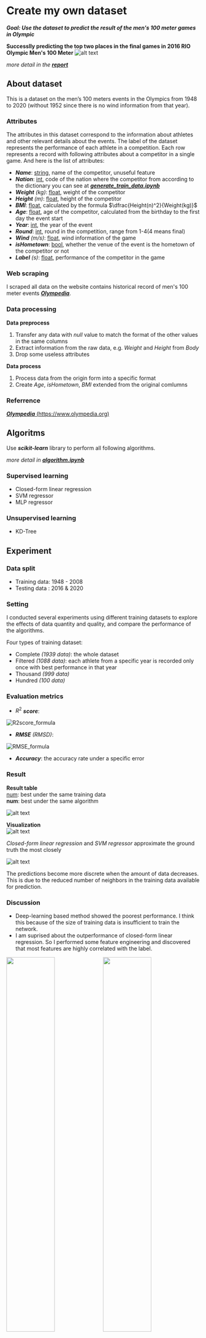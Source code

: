 # Create my own dataset
***Goal: Use the dataset to predict the result of the men's 100 meter games in Olympic***

**Successlly predicting the top two places in the final games in 2016 RIO Olympic Men's 100 Meter**
![alt text](./asset/result_2016.png)

*more detail in the* [***report***](https://github.com/ailuropodaWu/NYCU-AI-Capstone/blob/main/Project1/report/110550014_project1.pdf)
## About dataset
This is a dataset on the men’s 100 meters events in the Olympics from 1948 to 2020 (without 1952 since there is no wind information from that year).

### Attributes
The attributes in this dataset correspond to the information about athletes and other relevant details about the events. The label of the dataset represents the performance of each athlete in a competition.
Each row represents a record with following attributes about a competitor in a single game. And here is the list of attributes:
- ***Name***: <ins>string</ins>, name of the competitor, unuseful feature
- ***Nation***: <ins>int</ins>, code of the nation where the competitor from according to the dictionary you can see at [***generate_train_data.ipynb***](https://github.com/ailuropodaWu/NYCU-AI-Capstone/blob/main/Project1/generate_train_data.ipynb)
- ***Weight*** *(kg)*: <ins>float</ins>, weight of the competitor
- ***Height*** *(m)*: <ins>float</ins>, height of the competitor
- ***BMI***: <ins>float</ins>, calculated by the formula $\dfrac{Height(n)^2}{Weight(kg)}$
- ***Age***: <ins>float</ins>, age of the competitor, calculated from the birthday to the first day the event start
- ***Year***: <ins>int</ins>, the year of the event
- ***Round***: <ins>int</ins>, round in the competition, range from 1-4(4 means final)
- ***Wind*** *(m/s)*: <ins>float</ins>, wind information of the game
- ***isHometown***: <ins>bool</ins>, whether the venue of the event is the hometown of the competitor or not
- ***Label*** *(s)*: <ins>float</ins>, performance of the competitor in the game


### Web scraping
I scraped all data on the website contains historical record of men's 100 meter events [***Olympedia***](https://www.olympedia.org/event_names/40).
### Data processing
**Data preprocess**
1. Transfer any data with *null* value to match the format of the other values in the same columns
2. Extract information from the raw data, e.g. *Weight* and *Height* from *Body*
3. Drop some useless attributes

**Data process**
1. Process data from the origin form into a specific format
2. Create *Age*, *isHometown*, *BMI* extended from the original comlumns

### Referrence
[***Olympedia*** (https://www.olympedia.org)](https://www.olympedia.org)


## Algoritms
Use ***scikit-learn*** library to perform all following algorithms.

*more detail in* [***algorithm.ipynb***](https://github.com/ailuropodaWu/NYCU-AI-Capstone/blob/main/Project1/algorithm.ipynb)
### Supervised learning
- Closed-form linear regression
- SVM regressor
- MLP regressor
### Unsupervised learning
- KD-Tree

## Experiment
### Data split
- Training data: 1948 - 2008
- Testing data : 2016 & 2020
### Setting
I conducted several experiments using different training datasets to explore the effects of data quantity and quality, and compare the performance of the algorithms.

Four types of training dataset:
- Complete *(1939 data)*: the whole dataset
- Filtered *(1088 data)*: each athlete from a specific year is recorded only once with best performance in that year
- Thousand *(999 data)*
- Hundred *(100 data)*

### Evaluation metrics
- $R^2$ ***score***:
    
![R2score_formula](./asset/r2score_formula.png)

- ***RMSE*** *(RMSD)*: 

![RMSE_formula](./asset/rmse_formula.png)

- ***Accuracy***: the accuracy rate under a specific error

### Result
**Result table**  
    <ins>num</ins>: best under the same training data<br>
    **num**: best under the same algorithm

![alt text](./asset/result_table.png)


**Visualization**   
![alt text](./asset/result_complete.png)
    
*Closed-form linear regression* and *SVM regressor* approximate the ground truth the most closely


![alt text](./asset/result_kd.png)

The predictions become more discrete when the amount of data decreases. This is due to the reduced number of neighbors in the training data available for prediction.

### Discussion
- Deep-learning based method showed the poorest performance. I think this because of the size of training data is insufficient to train the network.
- I am suprised about the outperformance of closed-form linear regression. So I performed some feature engineering and discovered that most features are highly correlated with the label.

<img src='./asset/feature_height.png' width='50%'><img src='./asset/feature_weight.png' width='50%'>
<img src='./asset/feature_year.png' width='50%'><img src='./asset/feature_wind.png' width='50%'>

## Conclusion
Sports is an interesting and scientific field that is suitable for research. However, as seen in the results, the performance of the algorithms is still not optimal. In the future, we could explore other methods for data collection to create a stronger dataset or conduct further research on feature engineering to better understand the relationship between the data and the label.

## Reference
- https://www.olympedia.org/event_names/40
- https://zhuanlan.zhihu.com/p/67706712
- https://en.wikipedia.org/wiki/Root-mean-square_deviation